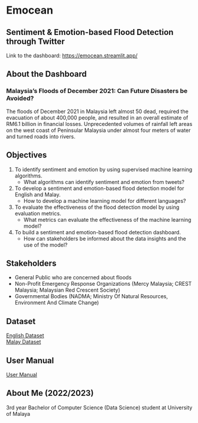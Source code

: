 # Emocean
## Sentiment &amp; Emotion-based Flood Detection through Twitter
Link to the dashboard: https://emocean.streamlit.app/

## About the Dashboard
### Malaysia’s Floods of December 2021: Can Future Disasters be Avoided?
The floods of December 2021 in Malaysia left almost 50 dead, required the evacuation of about 400,000 people, and resulted in an overall estimate of RM6.1 billion in financial losses. Unprecedented volumes of rainfall left areas on the west coast of Peninsular Malaysia under almost four meters of water and turned roads into rivers.

## Objectives
1. To identify sentiment and emotion by using supervised machine learning algorithms.
   + What algorithms can identify sentiment and emotion from tweets?
2. To develop a sentiment and emotion-based flood detection model for English and Malay.
   + How to develop a machine learning model for different languages?
3. To evaluate the effectiveness of the flood detection model by using evaluation metrics.
   + What metrics can evaluate the effectiveness of the machine learning model?
4. To build a sentiment and emotion-based flood detection dashboard.
   + How can stakeholders be informed about the data insights and the use of the model?

## Stakeholders
+ General Public who are concerned about floods
+ Non-Profit Emergency Response Organizations (Mercy Malaysia; CREST Malaysia; Malaysian Red Crescent Society)
+ Governmental Bodies (NADMA; Ministry Of Natural Resources, Environment And Climate Change)

## Dataset
[English Dataset](https://drive.google.com/file/d/1U4ZgsQIhThBzvf26UK7er6mcWc4Z_aY-/view)
</br>
[Malay Dataset](https://drive.google.com/file/d/1Pvbf16V5SwidUbCDtxtLme0RyLCdEQK9/view)

## User Manual
[User Manual](https://drive.google.com/file/d/1-yYgNFvHSfUtbJ-uMhLR-u9RcCLOKU65/view?usp=sharing)

## About Me (2022/2023)
3rd year Bachelor of Computer Science (Data Science) student at University of Malaya
